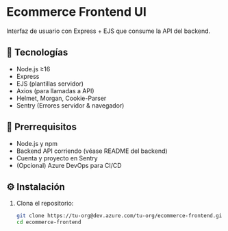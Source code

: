 <!-- ecommerce-frontend/README.md -->

# Ecommerce Frontend UI

Interfaz de usuario con Express + EJS que consume la API del backend.

## 🎨 Tecnologías

- Node.js ≥16
- Express
- EJS (plantillas servidor)
- Axios (para llamadas a API)
- Helmet, Morgan, Cookie-Parser
- Sentry (Errores servidor & navegador)

## 🔧 Prerrequisitos

- Node.js y npm  
- Backend API corriendo (véase README del backend)  
- Cuenta y proyecto en Sentry  
- (Opcional) Azure DevOps para CI/CD

## ⚙️ Instalación

1. Clona el repositorio:
   ```bash
   git clone https://tu-org@dev.azure.com/tu-org/ecommerce-frontend.git
   cd ecommerce-frontend
